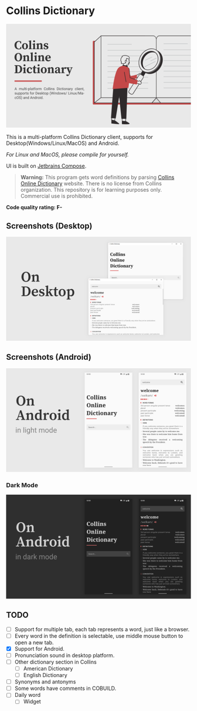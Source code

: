 # Collins Dictionary

![Banner](assets/banner.png)

This is a multi-platform Collins Dictionary client, supports for Desktop(Windows/Linux/MacOS) and Android.

*For Linux and MacOS, please compile for yourself.*

UI is built on [Jetbrains Compose](https://github.com/JetBrains/compose-jb).

> **Warning:** This program gets word definitions by parsing [Collins Online Dictionary](https://www.collinsdcionary.com) website.
> There is no license from Collins organization. This repository is for learning purposes only. Commercial use is prohibited.

**Code quality rating: F-**

## Screenshots (Desktop)

![Screenshot](assets/screenshots/desktop.png)

## Screenshots (Android)

![Screenshot](assets/screenshots/android_light.png)

### Dark Mode

![Screenshot](assets/screenshots/android_dark.png)

## TODO

- [ ] Support for multiple tab, each tab represents a word, just like a browser.
- [ ] Every word in the definition is selectable, use middle mouse button to open a new tab.
- [x] Support for Android.
- [ ] Pronunciation sound in desktop platform.
- [ ] Other dictionary section in Collins
  - [ ] American Dictionary
  - [ ] English Dictionary
- [ ] Synonyms and antonyms
- [ ] Some words have comments in COBUILD.
- [ ] Daily word
  - [ ] Widget